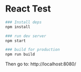 # React Test

```bash
### Install deps
npm install

### run dev server
npm start

### build for production
npm run build
```
Then go to: http://localhost:8080/
